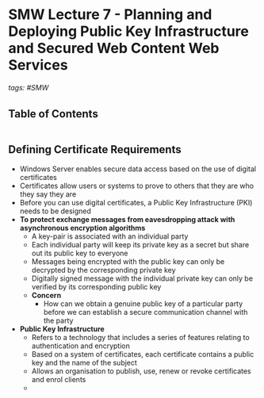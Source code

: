 # SMW Lecture 7 - Planning and Deploying Public Key Infrastructure and Secured Web Content Web Services

###### tags: #SMW 

## Table of Contents
```toc
```

## Defining Certificate Requirements
- Windows Server enables secure data access based on the use of digital certificates
- Certificates allow users or systems to prove to others that they are who they say they are
- Before you can use digital certificates, a Public Key Infrastructure (PKI) needs to be designed
- **To protect exchange messages from eavesdropping attack with asynchronous encryption algorithms**
	- A key-pair is associated with an individual party
	- Each individual party will keep its private key as a secret but share out its public key to everyone
	- Messages being encrypted with the public key can only be decrypted by the corresponding private key
	- Digitally signed message with the individual private key can only be verified by its corresponding public key
	- **Concern**
		- How can we obtain a genuine public key of a particular party before we can establish a secure communication channel with the party
- **Public Key Infrastructure**
	- Refers to a technology that includes a series of features relating to authentication and encryption
	- Based on a system of certificates, each certificate contains a public key and the name of the subject
	- Allows an organisation to publish, use, renew or revoke certificates and enrol clients
	- 